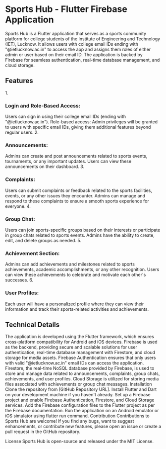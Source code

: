 <h1> Sports Hub - Flutter Firebase Application</h1>

Sports Hub is a Flutter application that serves as a sports community platform for college students of the Institute of Engineering and Technology (IET), Lucknow. It allows users with college email IDs ending with "@ietlucknow.ac.in" to access the app and assigns them roles of either admin or user based on their email ID. The application is backed by Firebase for seamless authentication, real-time database management, and cloud storage.

<h2>Features</h2>
1.<h3>Login and Role-Based Access:</h3>

Users can sign in using their college email IDs (ending with "@ietlucknow.ac.in").
Role-based access: Admin privileges will be granted to users with specific email IDs, giving them additional features beyond regular users.
2. <h3>Announcements:</h3>

Admins can create and post announcements related to sports events, tournaments, or any important updates.
Users can view these announcements on their dashboard.
3. <h3>Complaints:</h3>

Users can submit complaints or feedback related to the sports facilities, events, or any other issues they encounter.
Admins can manage and respond to these complaints to ensure a smooth sports experience for everyone.
4. <h3>Group Chat:</h3>

Users can join sports-specific groups based on their interests or participate in group chats related to sports events.
Admins have the ability to create, edit, and delete groups as needed.
5. <h3>Achievement Section:</h3>

Admins can add achievements and milestones related to sports achievements, academic accomplishments, or any other recognition.
Users can view these achievements to celebrate and motivate each other's successes.
6. <h3>User Profiles:</h3>

Each user will have a personalized profile where they can view their information and track their sports-related activities and achievements.
<h2>Technical Details</h2>
The application is developed using the Flutter framework, which ensures cross-platform compatibility for Android and iOS devices.
Firebase is used as the backend, providing secure and scalable solutions for user authentication, real-time database management with Firestore, and cloud storage for media assets.
Firebase Authentication ensures that only users with valid "@ietlucknow.ac.in" email IDs can access the application.
Firestore, the real-time NoSQL database provided by Firebase, is used to store and manage data related to announcements, complaints, group chats, achievements, and user profiles.
Cloud Storage is utilized for storing media files associated with achievements or group chat messages.
Installation
Clone the repository from [GitHub Repository URL].
Install Flutter and Dart on your development machine if you haven't already.
Set up a Firebase project and enable Firebase Authentication, Firestore, and Cloud Storage services.
Add the Firebase configuration files to the Flutter project as per the Firebase documentation.
Run the application on an Android emulator or iOS simulator using flutter run command.
Contribution
Contributions to Sports Hub are welcome! If you find any bugs, want to suggest enhancements, or contribute new features, please open an issue or create a pull request in the GitHub repository.

License
Sports Hub is open-source and released under the MIT License.
